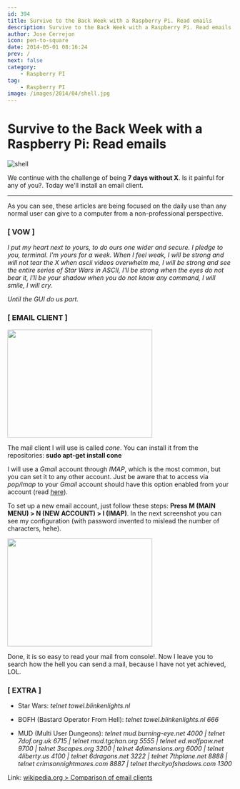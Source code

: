 ```yaml
---
id: 394
title: Survive to the Back Week with a Raspberry Pi. Read emails
description: Survive to the Back Week with a Raspberry Pi. Read emails
author: Jose Cerrejon
icon: pen-to-square
date: 2014-05-01 08:16:24
prev: /
next: false
category:
    - Raspberry PI
tag:
    - Raspberry PI
image: /images/2014/04/shell.jpg
---
```


# Survive to the Back Week with a Raspberry Pi: Read emails

![shell](/images/2014/04/shell.jpg)

We continue with the challenge of being **7 days without X**. Is it painful for any of you?. Today we'll install an email client.

---

As you can see, these articles are being focused on the daily use than any normal user can give to a computer from a non-professional perspective.

### [ VOW ]

_I put my heart next to yours, to do ours one wider and secure. I pledge to you, terminal. I'm yours for a week. When I feel weak, I will be strong and will not tear the X when ascii videos overwhelm me, I will be strong and see the entire series of Star Wars in ASCII, I'll be strong when the eyes do not bear it, I'll be your shadow when you do not know any command, I will smile, I will cry._

_Until the GUI do us part._

### [ EMAIL CLIENT ]

<a title="cone" rel="lightbox" href="/images/2014/04/cone.png"><img width="324" height="242" src="/images/2014/04/cone.png"></img></a>

The mail client I will use is called _cone_. You can install it from the repositories: **sudo apt-get install cone**

I will use a _Gmail_ account through _IMAP_, which is the most common, but you can set it to any other account. Just be aware that to access via _pop/imap_ to your _Gmail_ account should have this option enabled from your account (read [here](https://support.google.com/mail/troubleshooter/1668960?hl=es#ts=1665119)).

To set up a new email account, just follow these steps: **Press M (MAIN MENU) > N (NEW ACCOUNT) > I (IMAP)**. In the next screenshot you can see my configuration (with password invented to mislead the number of characters, hehe).

<a title="Configuring cone with Imap" rel="lightbox" href="/images/2014/04/cone2.png"><img width="324" height="242" src="/images/2014/04/cone2.png"></img></a>

Done, it is so easy to read your mail from console!. Now I leave you to search how the hell you can send a mail, because I have not yet achieved, LOL.

### [ EXTRA ]

-   Star Wars: _telnet towel.blinkenlights.nl_

-   BOFH (Bastard Operator From Hell): _telnet towel.blinkenlights.nl 666_

-   MUD (Multi User Dungeons): _telnet mud.burning-eye.net 4000 | telnet 7dof.org.uk 6715 | telnet mud.tgchan.org 5555 | telnet ed.wolfpaw.net 9700 | telnet 3scapes.org 3200 | telnet 4dimensions.org 6000 | telnet 4liberty.us 4100 | telnet 6dragons.net 3222 | telnet 7thplane.net 8888 | telnet crimsonnightmares.com 8887 | telnet thecityofshadows.com 1300_

Link: [wikipedia.org > Comparison of email clients](https://en.wikipedia.org/wiki/Comparison_of_email_clients)
